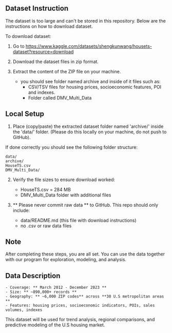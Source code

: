 ## Dataset Instruction

The dataset is too large and can't be stored in this repository. Below are the instructions on how to download dataset. 

To download dataset:
1. Go to https://www.kaggle.com/datasets/shengkunwang/housets-dataset?resource=download

2. Download the dataset files in zip format. 

3. Extract the content of the ZIP file on your machine.
   	- you should see folder named archive and inside of it files such as: 
		- CSV/TSV files for housing prices, socioeconomic features, POI and indexes.
   		- Folder called DMV_Multi_Data


## Local Setup
1. Place (copy/paste) the extracted dataset folder named 'archive/' inside the 'data/' folder. (Please do this locally on your machine, do not push to GitHub).

If done correctly you should see the following folder structure:

	data/
	archive/
	HouseTS.csv
	DMV_Multi_Data/

2. Verify the file sizes to ensure download worked: 
	- HouseTS.csv = 284 MB
	- DMV_Multi_Data folder with additional files

3. ** Please never commit raw data ** to GitHub. This repo should only include:
   	- data/README.md (this file with download instructions)
	- no .csv or raw data files

## Note
After completing these steps, you are all set. You can use the data together with our program for exploration, modeling, and analysis.

## Data Description
	- Coverage: ** March 2012 - December 2023 **
	- Size: ** ~890,000+ records **
	- Geography: ** ~6,000 ZIP codes** across **30 U.S metropolitan areas **
	- Features: housing prices, socioeconomic indicators, POIs, sales volumes, indexes

This dataset will be used for trend analysis, regional comparisons, and predictive modeling of the U.S housing market. 


